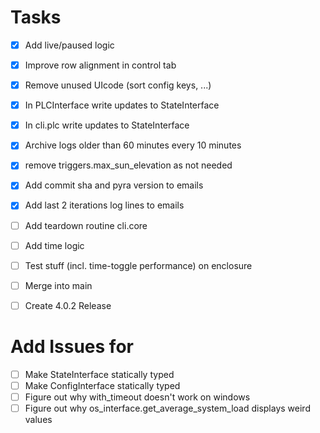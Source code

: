 # Tasks

-   [x] Add live/paused logic
-   [x] Improve row alignment in control tab
-   [x] Remove unused UIcode (sort config keys, ...)
-   [x] In PLCInterface write updates to StateInterface
-   [x] In cli.plc write updates to StateInterface
-   [x] Archive logs older than 60 minutes every 10 minutes
-   [x] remove triggers.max_sun_elevation as not needed
-   [x] Add commit sha and pyra version to emails
-   [x] Add last 2 iterations log lines to emails
-   [ ] Add teardown routine cli.core
-   [ ] Add time logic

-   [ ] Test stuff (incl. time-toggle performance) on enclosure
-   [ ] Merge into main
-   [ ] Create 4.0.2 Release

# Add Issues for

-   [ ] Make StateInterface statically typed
-   [ ] Make ConfigInterface statically typed
-   [ ] Figure out why with_timeout doesn't work on windows
-   [ ] Figure out why os_interface.get_average_system_load displays weird values
